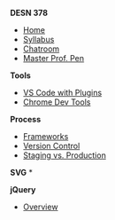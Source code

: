 **DESN 378**
* [Home](/)
* [Syllabus](/syllabus/readme.md)
* [Chatroom]()
* [Master Prof. Pen]()

**Tools**
* [VS Code with Plugins]()
* [Chrome Dev Tools]()

**Process**
* [Frameworks](/frameworks/readme.md)
* [Version Control]()
* [Staging vs. Production]()

**SVG**
* 

**jQuery**
* [Overview]()

